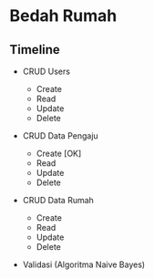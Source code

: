 # Bedah Rumah

## Timeline

- CRUD Users
    - Create
    - Read
    - Update
    - Delete
    
- CRUD Data Pengaju
    - Create [OK]
    - Read
    - Update
    - Delete
    
- CRUD Data Rumah
    - Create
    - Read
    - Update
    - Delete
    
- Validasi (Algoritma Naive Bayes)